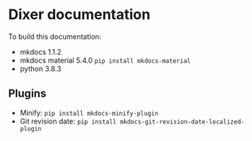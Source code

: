 # Dixer documentation

To build this documentation:

- mkdocs 1.1.2
- mkdocs material 5.4.0 `pip install mkdocs-material`
- python 3.8.3

## Plugins

- Minify: `pip install mkdocs-minify-plugin`
- Git revision date: `pip install mkdocs-git-revision-date-localized-plugin`